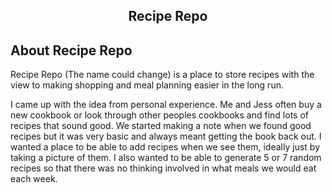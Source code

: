 <h2 align="center">Recipe Repo</h2>

## About Recipe Repo

Recipe Repo (The name could change) is a place to store recipes with the view to making shopping and meal planning easier in the long run. 

I came up with the idea from personal experience. Me and Jess often buy a new cookbook or look through other peoples cookbooks and find lots of recipes that sound good. We started making a note when we found good recipes but it was very basic and always meant getting the book back out. I wanted a place to be able to add recipes when we see them, ideally just by taking a picture of them. I also wanted to be able to generate 5 or 7 random recipes so that there was no thinking involved in what meals we would eat each week. 